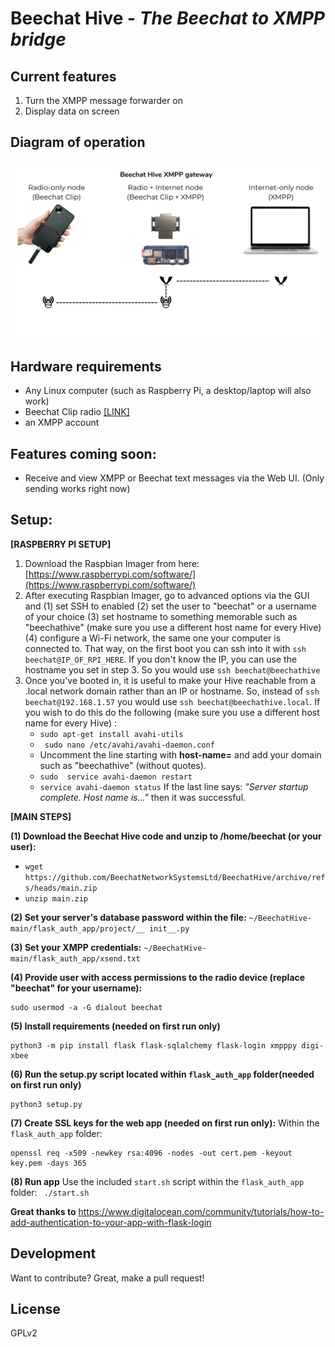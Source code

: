 # Beechat Hive -  _The Beechat to XMPP bridge_

## Current features
1. Turn the XMPP message forwarder on
2. Display data on screen

## Diagram of operation
[![img](https://raw.githubusercontent.com/BeechatNetworkSystemsLtd/BeechatHive/main/diagram.png)]()

## Hardware requirements
- Any Linux computer (such as Raspberry Pi, a desktop/laptop will also work)
- Beechat Clip radio [[LINK]](https://beechat.network/)
- an XMPP account

## Features coming soon:
* Receive and view XMPP or Beechat text messages via the Web UI. (Only sending works right now)
    
## Setup: ##


**[RASPBERRY PI SETUP]** 
1. Download the Raspbian Imager from here: [https://www.raspberrypi.com/software/](https://www.raspberrypi.com/software/)
2. After executing Raspbian Imager, go to advanced options via the GUI and 
    (1) set SSH to enabled
    (2) set the user to "beechat" or a username of your choice
    (3) set hostname to something memorable such as "beechathive" (make sure you use a different host name for every Hive)
    (4) configure a Wi-Fi network, the same one your computer is connected to. That way, on the first boot you can ssh into it with ```ssh beechat@IP_OF_RPI_HERE```. If you don't know the IP, you can use the hostname you set in step 3. So you would use ```ssh beechat@beechathive```
3. Once you've booted in, it is useful to make your Hive reachable from a .local network domain rather than an IP or hostname. So, instead of ```ssh beechat@192.168.1.57``` you would use ```ssh beechat@beechathive.local```. If you wish to do this do the following (make sure you use a different host name for every Hive) :
    *  ``` sudo apt-get install avahi-utils ```
    *  ``` sudo nano /etc/avahi/avahi-daemon.conf```
    *  Uncomment the line starting with **host-name=** and add your domain such as "beechathive" (without quotes).
    *  ```sudo  service avahi-daemon restart```
    *  ```service avahi-daemon status``` If the last line says: _"Server startup complete. Host name is..."_ then it was successful.


**[MAIN STEPS]**

**(1) Download the Beechat Hive code and unzip to /home/beechat (or your user):**
  - ```wget https://github.com/BeechatNetworkSystemsLtd/BeechatHive/archive/refs/heads/main.zip```
  - ```unzip main.zip```

**(2) Set your server's database password within the file:**
   ```~/BeechatHive-main/flask_auth_app/project/__ init__.py```

**(3) Set your XMPP credentials:**
   ```~/BeechatHive-main/flask_auth_app/xsend.txt```

**(4) Provide user with access permissions to the radio device (replace "beechat" for your username):**
```
sudo usermod -a -G dialout beechat
```

**(5) Install requirements (needed on first run only)**
```
python3 -m pip install flask flask-sqlalchemy flask-login xmpppy digi-xbee
```
**(6) Run the setup.py script located within ```flask_auth_app``` folder(needed on first run only)**

```
python3 setup.py
```


**(7) Create SSL keys for the web app (needed on first run only):**
Within the ```flask_auth_app``` folder: 
```
openssl req -x509 -newkey rsa:4096 -nodes -out cert.pem -keyout key.pem -days 365
```

**(8) Run app**
Use the included ```start.sh``` script within the ```flask_auth_app``` folder:
``` ./start.sh```


**Great thanks to**
https://www.digitalocean.com/community/tutorials/how-to-add-authentication-to-your-app-with-flask-login

## Development

Want to contribute? Great, make a pull request!

## License

GPLv2
